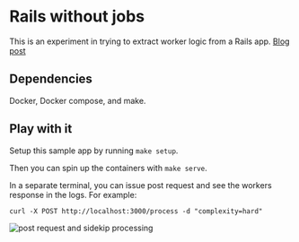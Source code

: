 # Rails without jobs

This is an experiment in trying to extract worker logic from a Rails app.
[Blog post](https://codingontheroad.com/ruby/2018/06/14/extracting-workers-from-rails/)

## Dependencies

Docker, Docker compose, and make.

## Play with it

Setup this sample app by running `make setup`.

Then you can spin up the containers with `make serve`.

In a separate terminal, you can issue post request and see the workers response
in the logs. For example:

```console
curl -X POST http://localhost:3000/process -d "complexity=hard" 
```
![post request and sidekip processing](https://codingontheroad.com/assets/img/post-request-sidekiq.png)
